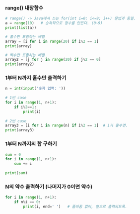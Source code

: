 
### range() 내장함수

```python
# range() -> Java에서 쓰는 for(int i=0; i<=9; i++) 문법과 동일.
a = range(10)   # 순차적으로 정수를 만든다. (0~9)
print(list(a)) 

# 홀수만 포함하는 배열
array = [i for i in range(20) if i%2 == 1]   
print(array) 

# 짝수만 포함하는 배열
array2 = [j for j in range(20) if j%2 == 0]
print(array2)
```

### 1부터 N까지 홀수만 출력하기
```python
n = int(input('숫자 입력: '))
 
# 1번 case
for i in range(1, n+1):
    if i%2==1:
        print(i)
 
# 2번 case
array3 = [i for i in range(n) if i%2 == 1]  # i가 홀수면.
print(array3)
```

### 1부터 N까지의 합 구하기
```python
sum = 0
for i in range(1, n+1):
    sum += i
 
print(sum)
```

### N의 약수 출력하기 (나머지가 0이면 약수)
```python
for i in range(1, n+1):
    if n%i == 0:
        print(i, end=' ')   # 줄바꿈 없이, 옆으로 출력되도록.
```